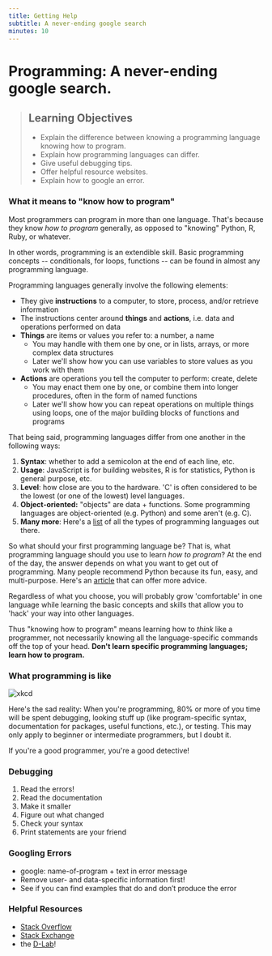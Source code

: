 ```yaml
---
title: Getting Help
subtitle: A never-ending google search
minutes: 10
---
```


# Programming: A never-ending google search.

> ## Learning Objectives
>
> *   Explain the difference between knowing a programming language knowing how to program.
> *   Explain how programming languages can differ.
> *   Give useful debugging tips.
> *   Offer helpful resource websites.
> *   Explain how to google an error.

### What it means to "know how to program"

Most programmers can program in more than one language. That's because they know *how to program* generally, as opposed to "knowing" Python, R, Ruby, or whatever.

In other words, programming is an extendible skill. Basic programming concepts -- conditionals, for loops, functions -- can be found in almost any programming language.

Programming languages generally involve the following elements:

- They give **instructions** to a computer, to store, process, and/or retrieve information
- The instructions center around **things** and **actions**, i.e. data and operations performed on data
- **Things** are items or values you refer to: a number, a name
  - You may handle with them one by one, or in lists, arrays, or more complex data structures
  - Later we'll show how you can use variables to store values as you work with them
- **Actions** are operations you tell the computer to perform: create, delete
  - You may enact them one by one, or combine them into longer procedures, often in the form of named functions
  - Later we'll show how you can repeat operations on multiple things using loops, one of the major building blocks of functions and programs

That being said, programming languages differ from one another in the following ways:

1. **Syntax**: whether to add a semicolon at the end of each line, etc.
2. **Usage**: JavaScript is for building websites, R is for statistics, Python is general purpose, etc.
3. **Level**: how close are you to the hardware. 'C' is often considered to be the lowest (or one of the lowest) level languages.
4. **Object-oriented:** "objects" are data + functions. Some programming languages are object-oriented (e.g. Python) and some aren't (e.g. C).
5. **Many more**: Here's a [list](https://en.wikipedia.org/wiki/List_of_programming_languages_by_type) of all the types of programming languages out there.

So what should your first programming language be? That is, what programming language should you use to learn *how to program*? At the end of the day, the answer depends on what you want to get out of programming. Many people recommend Python because its fun, easy, and multi-purpose. Here's an [article](http://lifehacker.com/which-programming-language-should-i-learn-first-1477153665) that can offer more advice.

Regardless of what you choose, you will probably grow 'comfortable' in one language while learning the basic concepts and skills that allow you to 'hack' your way into other languages.  

Thus "knowing how to program" means learning how to *think* like a programmer, not necessarily knowing all the language-specific commands off the top of your head. **Don't learn specific programming languages; learn how to program.**

### What programming is like

![xkcd](http://sslimgs.xkcd.com/comics/wisdom_of_the_ancients.png)

Here's the sad reality: When you're programming, 80% or more of you time will be spent debugging, looking stuff up (like program-specific syntax, documentation for packages, useful functions, etc.), or testing. This may only apply to beginner or intermediate programmers, but I doubt it.

If you're a good programmer, you're a good detective!

### Debugging

1. Read the errors!
2. Read the documentation
2. Make it smaller
3. Figure out what changed
4. Check your syntax
5. Print statements are your friend

### Googling Errors

* google: name-of-program + text in error message
* Remove user- and data-specific information first!
* See if you can find examples that do and don’t produce the error

### Helpful Resources

* [Stack Overflow](http://stackoverflow.com)
* [Stack Exchange](http://stackexchange.com)
* the [D-Lab](http://dlab.berkeley.edu)!
